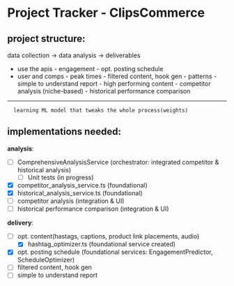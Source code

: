# Project Tracker - ClipsCommerce

## project structure:

data collection -> data analysis -> deliverables
- use the apis     - engagement     - opt. posting schedule
- user and comps   - peak times     - filtered content, hook gen
                   - patterns       - simple to understand report
                   - high performing content
                   - competitor analysis (niche-based)
                   - historical performance comparison
-------------------------------------------------------------------
      learning ML model that tweaks the whole process(weights)

## implementations needed:

**analysis**:
- [ ] ComprehensiveAnalysisService (orchestrator: integrated competitor & historical analysis)
  - [ ] Unit tests (in progress)
- [x] competitor_analysis_service.ts (foundational)
- [x] historical_analysis_service.ts (foundational)
- [ ] competitor analysis (integration & UI)
- [ ] historical performance comparison (integration & UI)

**delivery**:
- [ ] opt. content(hastags, captions, product link placements, audio)
  - [x] hashtag_optimizer.ts (foundational service created)
- [x] opt. posting schedule (foundational services: EngagementPredictor, ScheduleOptimizer)
- [ ] filtered content, hook gen
- [ ] simple to understand report